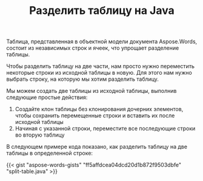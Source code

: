 ﻿---
title: Разделить таблицу на Java
second_title: Aspose.Words для Java
articleTitle: Разделенный стол
linktitle: Разделенный стол
description: "Разделить таблицу на Java. Как разделить одну таблицу на две отдельные таблицы Java."
type: docs
weight: 100
url: /ru/java/split-table/
timestamp: 2024-01-27-14-07-04
---

Таблица, представленная в объектной модели документа Aspose.Words, состоит из независимых строк и ячеек, что упрощает разделение таблицы.

Чтобы разделить таблицу на две части, нам просто нужно переместить некоторые строки из исходной таблицы в новую. Для этого нам нужно выбрать строку, на которую мы хотим разделить таблицу.

Мы можем создать две таблицы из исходной таблицы, выполнив следующие простые действия:

1. Создайте клон таблицы без клонирования дочерних элементов, чтобы сохранить перемещенные строки и вставить их после исходной таблицы
2. Начиная с указанной строки, переместите все последующие строки во вторую таблицу

В следующем примере кода показано, как разделить таблицу на две таблицы в определенной строке:

{{< gist "aspose-words-gists" "ff5affdcea04dcd20d1b872f9503dbfe" "split-table.java" >}}
